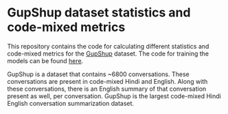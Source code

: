 # GupShup dataset statistics and code-mixed metrics
This repository contains the code for calculating different statistics and code-mixed metrics for the [GupShup](https://aclanthology.org/2021.emnlp-main.499/) dataset. The code for training the models can be found [here](https://github.com/midas-research/gupshup).

GupShup is a dataset that contains ~6800 conversations. These conversations are present in code-mixed Hindi and English. Along with these conversations, there is an English summary of that conversation present as well, per conversation. GupShup is the largest code-mixed Hindi English conversation summarization dataset.
